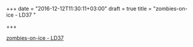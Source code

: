 +++
date = "2016-12-12T11:30:11+03:00"
draft = true
title = "zombies-on-ice - LD37 "

+++

<p><a href="https://t.co/SBpM8RgVFP">zombies-on-ice - LD37 </a></p>
